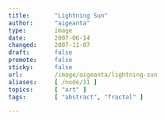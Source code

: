 ```yaml
---
title:       "Lightning Sun"
author:      "aigeanta"
type:        image
date:        2007-06-14
changed:     2007-11-07
draft:       false
promote:     false
sticky:      false
url:         /image/aigeanta/lightning-sun
aliases:     [ /node/11 ]
topics:      [ "art" ]
tags:        [ "abstract", "fractal" ]

---
```



